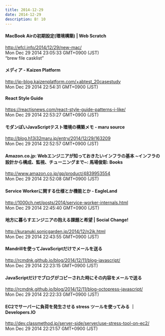 ```yaml
---
title: 2014-12-29
date: 2014-12-29
description: B! 10
---
```


####                 MacBook Airの初期設定(環境構築) | Web Scratch            
http://efcl.info/2014/12/29/new-mac/<br>
Mon Dec 29 2014 23:05:33 GMT+0900 (JST)<br>
“brew file casklist”


#### メディア - Kaizen Platform
http://jp-blog.kaizenplatform.com/+abtest_20casestudy<br>
Mon Dec 29 2014 22:54:31 GMT+0900 (JST)<br>


#### React Style Guide
https://reactjsnews.com/react-style-guide-patterns-i-like/<br>
Mon Dec 29 2014 22:53:27 GMT+0900 (JST)<br>


#### モダンぽいJavaScriptテスト環境の構築メモ - maru source
http://blog.h13i32maru.jp/entry/2014/12/29/163209<br>
Mon Dec 29 2014 22:52:57 GMT+0900 (JST)<br>


#### Amazon.co.jp: Webエンジニアが知っておきたいインフラの基本 ~インフラの設計から構成、監視、チューニングまで~: 馬場俊彰: Books
http://www.amazon.co.jp/gp/product/4839953554<br>
Mon Dec 29 2014 22:52:08 GMT+0900 (JST)<br>


#### Service Workerに関する仕様とか機能とか - EagleLand
http://1000ch.net/posts/2014/service-worker-internals.html<br>
Mon Dec 29 2014 22:45:40 GMT+0900 (JST)<br>


#### 地方に暮らすエンジニアの抱える課題と希望 | Social Change!
http://kuranuki.sonicgarden.jp/2014/12/n2jk.html<br>
Mon Dec 29 2014 22:43:55 GMT+0900 (JST)<br>


#### Mandrillを使ってJavaScriptだけでメールを送る
http://rcmdnk.github.io/blog/2014/12/11/blog-javascript/<br>
Mon Dec 29 2014 22:23:15 GMT+0900 (JST)<br>


#### JavaScriptだけでブログがコピーされた時にその内容をメールで送る
http://rcmdnk.github.io/blog/2014/12/11/blog-octopress-javascript/<br>
Mon Dec 29 2014 22:22:33 GMT+0900 (JST)<br>


#### EC2でサーバーに負荷を発生させる stress ツールを使ってみる ｜ Developers.IO
http://dev.classmethod.jp/server-side/server/use-stress-tool-on-ec2/<br>
Mon Dec 29 2014 22:21:57 GMT+0900 (JST)<br>


